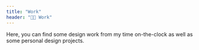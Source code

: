 ```yaml
---
title: "Work"
header: "👨‍💻 Work"
---
```

Here, you can find some design work from my time on-the-clock as well as some personal design projects.